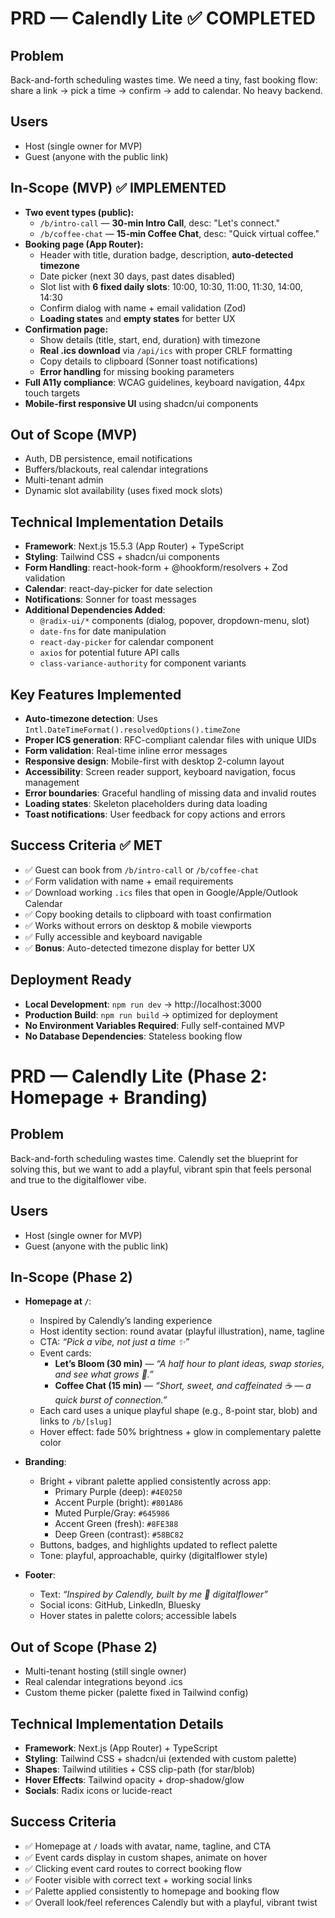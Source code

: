 # PRD — Calendly Lite ✅ COMPLETED

## Problem
Back-and-forth scheduling wastes time. We need a tiny, fast booking flow: share a link → pick a time → confirm → add to calendar. No heavy backend.

## Users
- Host (single owner for MVP)
- Guest (anyone with the public link)

## In-Scope (MVP) ✅ IMPLEMENTED
- **Two event types (public):**
  - `/b/intro-call` — **30-min Intro Call**, desc: "Let's connect."
  - `/b/coffee-chat` — **15-min Coffee Chat**, desc: "Quick virtual coffee."
- **Booking page (App Router):**
  - Header with title, duration badge, description, **auto-detected timezone**
  - Date picker (next 30 days, past dates disabled)
  - Slot list with **6 fixed daily slots**: 10:00, 10:30, 11:00, 11:30, 14:00, 14:30
  - Confirm dialog with name + email validation (Zod)
  - **Loading states** and **empty states** for better UX
- **Confirmation page:**
  - Show details (title, start, end, duration) with timezone
  - **Real .ics download** via `/api/ics` with proper CRLF formatting
  - Copy details to clipboard (Sonner toast notifications)
  - **Error handling** for missing booking parameters
- **Full A11y compliance**: WCAG guidelines, keyboard navigation, 44px touch targets
- **Mobile-first responsive UI** using shadcn/ui components

## Out of Scope (MVP)
- Auth, DB persistence, email notifications
- Buffers/blackouts, real calendar integrations  
- Multi-tenant admin
- Dynamic slot availability (uses fixed mock slots)

## Technical Implementation Details
- **Framework**: Next.js 15.5.3 (App Router) + TypeScript
- **Styling**: Tailwind CSS + shadcn/ui components
- **Form Handling**: react-hook-form + @hookform/resolvers + Zod validation
- **Calendar**: react-day-picker for date selection
- **Notifications**: Sonner for toast messages
- **Additional Dependencies Added**:
  - `@radix-ui/*` components (dialog, popover, dropdown-menu, slot)
  - `date-fns` for date manipulation
  - `react-day-picker` for calendar component
  - `axios` for potential future API calls
  - `class-variance-authority` for component variants

## Key Features Implemented
- **Auto-timezone detection**: Uses `Intl.DateTimeFormat().resolvedOptions().timeZone`
- **Proper ICS generation**: RFC-compliant calendar files with unique UIDs
- **Form validation**: Real-time inline error messages
- **Responsive design**: Mobile-first with desktop 2-column layout
- **Accessibility**: Screen reader support, keyboard navigation, focus management
- **Error boundaries**: Graceful handling of missing data and invalid routes
- **Loading states**: Skeleton placeholders during data loading
- **Toast notifications**: User feedback for copy actions and errors

## Success Criteria ✅ MET
- ✅ Guest can book from `/b/intro-call` or `/b/coffee-chat`
- ✅ Form validation with name + email requirements
- ✅ Download working `.ics` files that open in Google/Apple/Outlook Calendar
- ✅ Copy booking details to clipboard with toast confirmation
- ✅ Works without errors on desktop & mobile viewports
- ✅ Fully accessible and keyboard navigable
- ✅ **Bonus**: Auto-detected timezone display for better UX

## Deployment Ready
- **Local Development**: `npm run dev` → http://localhost:3000
- **Production Build**: `npm run build` → optimized for deployment
- **No Environment Variables Required**: Fully self-contained MVP
- **No Database Dependencies**: Stateless booking flow

# PRD — Calendly Lite (Phase 2: Homepage + Branding)

## Problem
Back-and-forth scheduling wastes time. Calendly set the blueprint for solving this, but we want to add a playful, vibrant spin that feels personal and true to the digitalflower vibe.

## Users
- Host (single owner for MVP)
- Guest (anyone with the public link)

## In-Scope (Phase 2)
- **Homepage at `/`**:
  - Inspired by Calendly’s landing experience
  - Host identity section: round avatar (playful illustration), name, tagline
  - CTA: *“Pick a vibe, not just a time ✨”*
  - Event cards:
    - **Let’s Bloom (30 min)** — *“A half hour to plant ideas, swap stories, and see what grows 🌱.”*
    - **Coffee Chat (15 min)** — *“Short, sweet, and caffeinated ☕ — a quick burst of connection.”*
  - Each card uses a unique playful shape (e.g., 8-point star, blob) and links to `/b/[slug]`
  - Hover effect: fade 50% brightness + glow in complementary palette color

- **Branding**:
  - Bright + vibrant palette applied consistently across app:
    - Primary Purple (deep): `#4E0250`
    - Accent Purple (bright): `#801A86`
    - Muted Purple/Gray: `#645986`
    - Accent Green (fresh): `#8FE388`
    - Deep Green (contrast): `#58BC82`
  - Buttons, badges, and highlights updated to reflect palette
  - Tone: playful, approachable, quirky (digitalflower style)

- **Footer**:
  - Text: *“Inspired by Calendly, built by me 💜 digitalflower”*
  - Social icons: GitHub, LinkedIn, Bluesky
  - Hover states in palette colors; accessible labels

## Out of Scope (Phase 2)
- Multi-tenant hosting (still single owner)
- Real calendar integrations beyond .ics
- Custom theme picker (palette fixed in Tailwind config)

## Technical Implementation Details
- **Framework**: Next.js (App Router) + TypeScript
- **Styling**: Tailwind CSS + shadcn/ui (extended with custom palette)
- **Shapes**: Tailwind utilities + CSS clip-path (for star/blob)
- **Hover Effects**: Tailwind opacity + drop-shadow/glow
- **Socials**: Radix icons or lucide-react

## Success Criteria
- ✅ Homepage at `/` loads with avatar, name, tagline, and CTA
- ✅ Event cards display in custom shapes, animate on hover
- ✅ Clicking event card routes to correct booking flow
- ✅ Footer visible with correct text + working social links
- ✅ Palette applied consistently to homepage and booking flow
- ✅ Overall look/feel references Calendly but with a playful, vibrant twist
